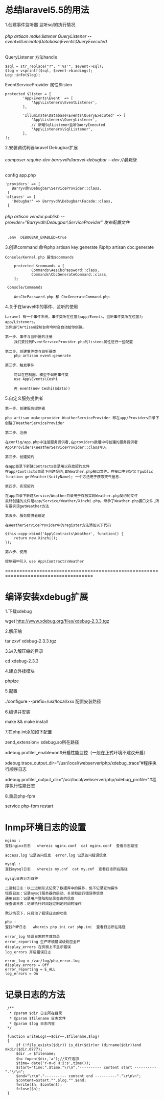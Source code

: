 
# 总结laravel5.5的用法

1.创建事件监听器 监听sql的执行情况

###### php artisan make:listener QueryListener --event=Illuminate\Database\Events\QueryExecuted
  
  QueryListener 方法handle
  
    $sql = str_replace("?", "'%s'", $event->sql);
    $log = vsprintf($sql, $event->bindings);
    Log::info($log);
    
  EventServiceProvider 属性$listen
  
    protected $listen = [
            'App\Events\Event' => [
                'App\Listeners\EventListener',
            ],
    
            'Illuminate\Database\Events\QueryExecuted' => [
                'App\Listeners\QueryListener',
                // 新增SqlListener监听QueryExecuted
                'App\Listeners\SqlListener',
            ],
    ];
    
2.安装调试利器laravel Debugbar扩展

###### composer require-dev barryvdh/laravel-debugbar --dev //最新版

   config app.php
    
    'providers' => [
       Barryvdh\Debugbar\ServiceProvider::class,
     ]
    'aliases' => [
       'Debugbar' => Barryvdh\Debugbar\Facade::class,
     ]
     
###### php artisan vendor:publish --provider="Barryvdh\Debugbar\ServiceProvider" 发布配置文件
        
     .env  DEBUGBAR_ENABLED=true
     
3.创建command 命令php artisan key:generate 和php artisan cbc:generate
    
    Console/Kernel.php 属性$commands
    
        protected $commands = [
                Commands\AesCbcPassword::class,
                Commands\CbcGenerateCommand::class,
        ];
        
     Console/Commands
     
        AesCbcPassword.php 和 CbcGenerateCommand.php
        
4.关于在laravel中的事件、监听的使用
    
    Laravel 有一个事件系统，事件类所在位置为app/Events，监听事件类所在位置为app/Listeners。
    当你运行Artisan控制台命令时会自动给你创建。
    
    第一步、事件与监听器的注册
        我们要找到EventServiceProvider.php的listens属性进行一些配置
        
    第二步、创建事件类与监听器类 
        php artisan event:generate
    
    第三步、触发事件
    
        可以在控制器、模型中调用事件类
        use App\Events\Ceshi
        
        再 event(new Ceshi($data))

5.自定义服务提供者
    
    第一步、创建服务提供者
    
    php artisan make:provider WeatherServiceProvider 即在app/Providers目录下创建了WeatherServiceProvider
    
    第二步、注册
    
    在config/app.php中注册服务提供者,在providers数组中将创建的服务提供者 App\Providers\WeatherServiceProvider::class写入
    
    第三步、创建契约
    
    在app目录下新建Contracts目录用以存放契约文件
    在app/Contracts目录下创建契约,即Weather.php接口文件。在接口中只定义了public function getWeather($cityName); 一个方法用于获取天气信息.
   
    第四步、实现契约
    
    在app目录下新建Service/Weather目录用于存放实现Weather.php契约的文件
    最终创建的文件是app/Service/Weather/Xinzhi.php。继承了Weather.php接口文件,所有要实现getWeather方法
    
    第五步、服务提供者绑定
    
    在WeatherServiceProvider中的register方法添加以下代码
    
    $this->app->bind('App\Contracts\Weather', function() {
        return new Xinzhi();
    });
    
    第六步、使用
    
    控制器中引入 use App\Contracts\Weather


=====================================================================================

# 编译安装xdebug扩展

1.下载xdebug

wget http://www.xdebug.org/files/xdebug-2.3.3.tgz

2.解压缩

tar zxvf xdebug-2.3.3.tgz

3.进入解压缩的目录

cd xdebug-2.3.3

4.建立外挂模块

phpize

5.配置

./configure --prefix=/usr/local/xxx  配置安装路径

6.编译并安装

make && make install

7.在php.ini添加如下配置

zend_extension= xdebug.so所在路径

xdebug.profiler_enable=on#开启性能监控（一般在正式环境不建议开启）

xdebug.trace_output_dir="/usr/local/webserver/php/xdebug_trace"#程序执行顺序日志

xdebug.profiler_output_dir="/usr/local/webserver/php/xdebug_profiler"#程序执行性能日志

8.重启php-fpm

service php-fpm restart    



# lnmp环境日志的设置

    nginx :
    查找nginx日志   whereis nginx.conf  cat nginx.conf  查看日志路径
    
    access.log 记录访问信息  error.log 记录访问错误信息
    
    mysql :
    查找mysql日志   whereis my.cnf  cat my.cnf  查看日志所在路径
    
    mysql日志分为四种
    
    二进制日志：以二进制形式记录了数据库中的操作，但不记录查询操作
    错误日志：记录mysql服务器的启动、关闭和运行错误等信息
    通用日志：记录用户登陆和记录查询的信息
    慢查询日志：记录执行时间超过制定时间的操作 
    
    默认情况下，只启动了错误日志的功能
    
    php :
    查找PHP日志   whereis php.ini cat php.ini  查看日志所在路径
    
    error_log 错误日志的生成目录
    error_reporting 生产环境错误级别应全开
    display_errors 在页面上不显示错误
    log_errors 开启错误日志
    
    error_log = /var/log/php_error.log
    display_errors = Off
    error_reporting = E_ALL
    log_errors = On
 
 
 # 记录日志的方法
     /**
      * @param $dir 日志所在目录
      * @param $filename 日志文件
      * @param $log 日志内容
     */
   
     function writeLog(~~$dir~~,$filename,$log)
     {
         if (!file_exists($dir)) is_dir($dir)or (dirname($dir))and mkdir($dir,0777);
         $dir .= $filename;
         $h= fopen($dir,'a');//文件追加
         $time= date('Y-m-d H:i:s',time());
         $start="time:".$time."\r\n"."---------- content start ----------"."\r\n";
         $end="\r\n"."---------- content end ----------"."\r\n\n";
         $content=$start."".$log."".$end;
         fwrite($h, $content);
         fclose($h);
     }